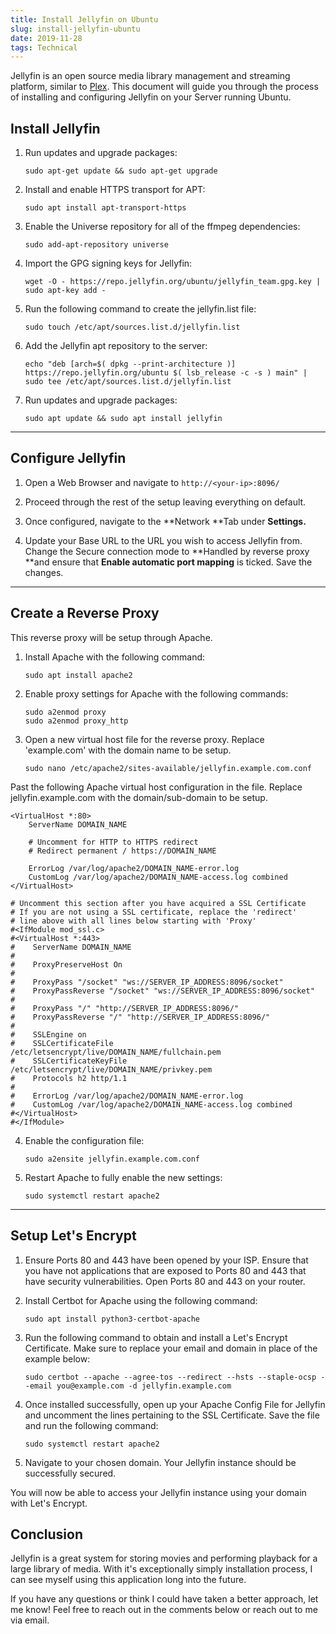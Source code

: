 ```yaml
---
title: Install Jellyfin on Ubuntu
slug: install-jellyfin-ubuntu
date: 2019-11-28
tags: Technical
---
```


Jellyfin is an open source media library management and streaming platform, similar to [Plex](https://www.plex.tv/). This document will guide you through the process of installing and configuring Jellyfin on your Server running Ubuntu.

## Install Jellyfin

1.  Run updates and upgrade packages:

        sudo apt-get update && sudo apt-get upgrade

2.  Install and enable HTTPS transport for APT:

        sudo apt install apt-transport-https

3.  Enable the Universe repository for all of the ffmpeg dependencies:

        sudo add-apt-repository universe

4.  Import the GPG signing keys for Jellyfin:

        wget -O - https://repo.jellyfin.org/ubuntu/jellyfin_team.gpg.key | sudo apt-key add -

5.  Run the following command to create the jellyfin.list file:

        sudo touch /etc/apt/sources.list.d/jellyfin.list

6.  Add the Jellyfin apt repository to the server:

        echo "deb [arch=$( dpkg --print-architecture )] https://repo.jellyfin.org/ubuntu $( lsb_release -c -s ) main" | sudo tee /etc/apt/sources.list.d/jellyfin.list

7.  Run updates and upgrade packages:

        sudo apt update && sudo apt install jellyfin

---

## Configure Jellyfin

1. Open a Web Browser and navigate to `http://<your-ip>:8096/`
2. Proceed through the rest of the setup leaving everything on default.
3. Once configured, navigate to the **Network **Tab under **Settings.**

4. Update your Base URL to the URL you wish to access Jellyfin from. Change the Secure connection mode to **Handled by reverse proxy **and ensure that **Enable automatic port mapping** is ticked. Save the changes.

---

## Create a Reverse Proxy

This reverse proxy will be setup through Apache.

1.  Install Apache with the following command:

        sudo apt install apache2

2.  Enable proxy settings for Apache with the following commands:

        sudo a2enmod proxy
        sudo a2enmod proxy_http

3.  Open a new virtual host file for the reverse proxy. Replace 'example.com' with the domain name to be setup.

        sudo nano /etc/apache2/sites-available/jellyfin.example.com.conf

Past the following Apache virtual host configuration in the file. Replace jellyfin.example.com with the domain/sub-domain to be setup.

    <VirtualHost *:80>
        ServerName DOMAIN_NAME

        # Uncomment for HTTP to HTTPS redirect
        # Redirect permanent / https://DOMAIN_NAME

        ErrorLog /var/log/apache2/DOMAIN_NAME-error.log
        CustomLog /var/log/apache2/DOMAIN_NAME-access.log combined
    </VirtualHost>

    # Uncomment this section after you have acquired a SSL Certificate
    # If you are not using a SSL certificate, replace the 'redirect'
    # line above with all lines below starting with 'Proxy'
    #<IfModule mod_ssl.c>
    #<VirtualHost *:443>
    #    ServerName DOMAIN_NAME
    #
    #    ProxyPreserveHost On
    #
    #    ProxyPass "/socket" "ws://SERVER_IP_ADDRESS:8096/socket"
    #    ProxyPassReverse "/socket" "ws://SERVER_IP_ADDRESS:8096/socket"
    #
    #    ProxyPass "/" "http://SERVER_IP_ADDRESS:8096/"
    #    ProxyPassReverse "/" "http://SERVER_IP_ADDRESS:8096/"
    #
    #    SSLEngine on
    #    SSLCertificateFile /etc/letsencrypt/live/DOMAIN_NAME/fullchain.pem
    #    SSLCertificateKeyFile /etc/letsencrypt/live/DOMAIN_NAME/privkey.pem
    #    Protocols h2 http/1.1
    #
    #    ErrorLog /var/log/apache2/DOMAIN_NAME-error.log
    #    CustomLog /var/log/apache2/DOMAIN_NAME-access.log combined
    #</VirtualHost>
    #</IfModule>

4.  Enable the configuration file:

        sudo a2ensite jellyfin.example.com.conf

5.  Restart Apache to fully enable the new settings:

        sudo systemctl restart apache2

---

## Setup Let's Encrypt

1.  Ensure Ports 80 and 443 have been opened by your ISP. Ensure that you have not applications that are exposed to Ports 80 and 443 that have security vulnerabilities. Open Ports 80 and 443 on your router.

2.  Install Certbot for Apache using the following command:

        sudo apt install python3-certbot-apache

3.  Run the following command to obtain and install a Let's Encrypt Certificate. Make sure to replace your email and domain in place of the example below:

        sudo certbot --apache --agree-tos --redirect --hsts --staple-ocsp --email you@example.com -d jellyfin.example.com

4.  Once installed successfully, open up your Apache Config File for Jellyfin and uncomment the lines pertaining to the SSL Certificate. Save the file and run the following command:

        sudo systemctl restart apache2

5.  Navigate to your chosen domain. Your Jellyfin instance should be successfully secured.

You will now be able to access your Jellyfin instance using your domain with Let's Encrypt.

## Conclusion

Jellyfin is a great system for storing movies and performing playback for a large library of media. With it's exceptionally simply installation process, I can see myself using this application long into the future.

If you have any questions or think I could have taken a better approach, let me know! Feel free to reach out in the comments below or reach out to me via email.

